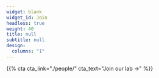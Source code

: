 ```yaml
---
widget: blank
widget_id: Join
headless: true
weight: 40
title: null
subtitle: null
design:
  columns: "1"
---
```


{{% cta cta_link="./people/" cta_text="Join our lab →" %}}
